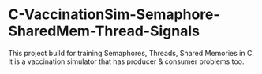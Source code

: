 # C-VaccinationSim-Semaphore-SharedMem-Thread-Signals
This project build for training Semaphores, Threads, Shared Memories in C. It is a vaccination simulator that has producer &amp; consumer problems too.
